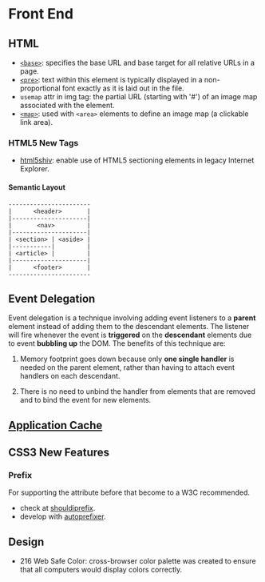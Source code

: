 # Front End

## HTML
* [`<base>`](https://developer.mozilla.org/en-US/docs/Web/HTML/Element/base): specifies the base URL and base target for all relative URLs in a page.
* [`<pre>`](https://developer.mozilla.org/en-US/docs/Web/HTML/Element/pre): text within this element is typically displayed in a non-proportional font exactly as it is laid out in the file.
* `usemap` attr in img tag: the partial URL (starting with '#') of an image map associated with the element.
* [`<map>`](https://developer.mozilla.org/en-US/docs/Web/HTML/Element/map): used with `<area>` elements to define an image map (a clickable link area).

### HTML5 New Tags
* [html5shiv](https://github.com/aFarkas/html5shiv/): enable use of HTML5 sectioning elements in legacy Internet Explorer.

#### Semantic Layout
```
-----------------------
|      <header>       |
|---------------------|
|       <nav>         |
|---------------------|
| <section> | <aside> |
|-----------|         |
| <article> |         |
|---------------------|
|      <footer>       |
-----------------------
```

## Event Delegation
Event delegation is a technique involving adding event listeners to a **parent** element instead of adding them to the descendant elements. The listener will fire whenever the event is **triggered** on the **descendant** elements due to event **bubbling up** the DOM. The benefits of this technique are:

1. Memory footprint goes down because only **one single handler** is needed on the parent element, rather than having to attach event handlers on each descendant.

2. There is no need to unbind the handler from elements that are removed and to bind the event for new elements.

## [Application Cache](https://developer.mozilla.org/en-US/docs/Web/HTML/Using_the_application_cache)


## CSS3 New Features
### Prefix
For supporting the attribute before that become to a W3C recommended.

*  check at [shouldiprefix](http://shouldiprefix.com/).
*  develop with [autoprefixer](https://github.com/postcss/autoprefixer).


## Design
* 216 Web Safe Color: cross-browser color palette was created to ensure that all computers would display colors correctly.


